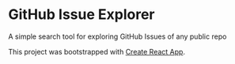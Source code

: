 # GitHub Issue Explorer
A simple search tool for exploring GitHub Issues of any public repo

This project was bootstrapped with [Create React App](https://github.com/facebook/create-react-app).
